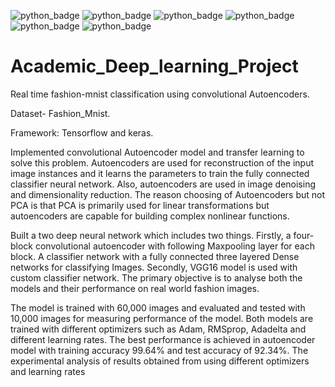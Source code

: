 ![python_badge](https://img.shields.io/badge/python--blue?style=flat&logo=python)
![python_badge](https://img.shields.io/badge/Tensorflow--blue?style=flat&logo=tensorflow)
![python_badge](https://img.shields.io/badge/Keras--blue?style=flat&logo=keras)
![python_badge](https://img.shields.io/badge/numpy--blue?style=flat&logo=numpy)
![python_badge](https://img.shields.io/badge/pandas--blue?style=flat&logo=pandas)
![python_badge](https://img.shields.io/badge/machine_learning_Algorithms--blue?style=flat&logo=thealgorithms)

# Academic_Deep_learning_Project
Real time fashion-mnist classification using convolutional Autoencoders.

Dataset- Fashion_Mnist.

Framework: Tensorflow and keras.

Implemented convolutional Autoencoder model and transfer learning to solve this problem. Autoencoders are used for reconstruction of the input image instances and it learns the parameters to train the fully connected classifier neural network. Also, autoencoders are used in image denoising and dimensionality reduction. The reason choosing of Autoencoders but not PCA is that PCA is primarily used for linear transformations but autoencoders are capable for building complex nonlinear functions.

Built a two deep neural network which includes two things. Firstly, a four-block convolutional autoencoder with following Maxpooling layer for each block. A classifier network with a fully connected three layered Dense networks for classifying Images. Secondly, VGG16 model is used with custom classifier network. The primary objective is to analyse both the models and their performance on real world fashion images.

The model is trained with 60,000 images and evaluated and tested with 10,000 images for measuring performance of the model. Both models are trained with different optimizers such as Adam, RMSprop, Adadelta and different learning rates. The best performance is achieved in autoencoder model with training accuracy 99.64% and test accuracy of 92.34%. The experimental analysis of results obtained from using different optimizers and learning rates 
